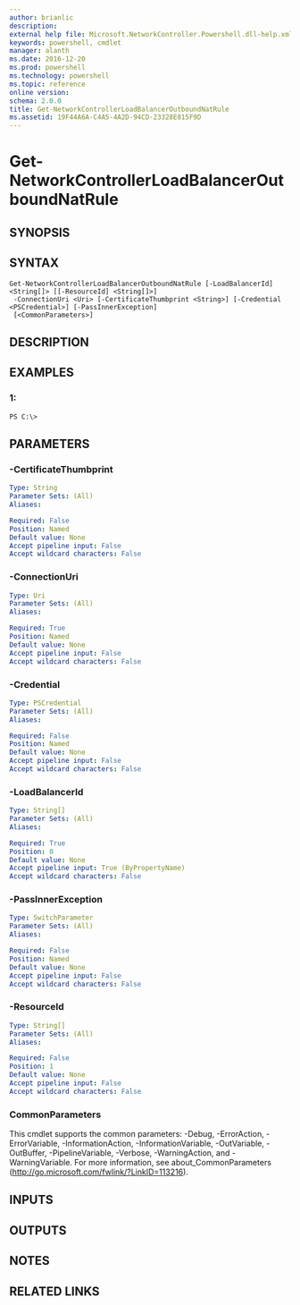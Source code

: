 ```yaml
---
author: brianlic
description: 
external help file: Microsoft.NetworkController.Powershell.dll-help.xml
keywords: powershell, cmdlet
manager: alanth
ms.date: 2016-12-20
ms.prod: powershell
ms.technology: powershell
ms.topic: reference
online version: 
schema: 2.0.0
title: Get-NetworkControllerLoadBalancerOutboundNatRule
ms.assetid: 19F44A6A-C4A5-4A2D-94CD-23328E815F9D
---
```


# Get-NetworkControllerLoadBalancerOutboundNatRule

## SYNOPSIS

## SYNTAX

```
Get-NetworkControllerLoadBalancerOutboundNatRule [-LoadBalancerId] <String[]> [[-ResourceId] <String[]>]
 -ConnectionUri <Uri> [-CertificateThumbprint <String>] [-Credential <PSCredential>] [-PassInnerException]
 [<CommonParameters>]
```

## DESCRIPTION

## EXAMPLES

### 1:
```
PS C:\>
```

## PARAMETERS

### -CertificateThumbprint
```yaml
Type: String
Parameter Sets: (All)
Aliases: 

Required: False
Position: Named
Default value: None
Accept pipeline input: False
Accept wildcard characters: False
```

### -ConnectionUri
```yaml
Type: Uri
Parameter Sets: (All)
Aliases: 

Required: True
Position: Named
Default value: None
Accept pipeline input: False
Accept wildcard characters: False
```

### -Credential
```yaml
Type: PSCredential
Parameter Sets: (All)
Aliases: 

Required: False
Position: Named
Default value: None
Accept pipeline input: False
Accept wildcard characters: False
```

### -LoadBalancerId
```yaml
Type: String[]
Parameter Sets: (All)
Aliases: 

Required: True
Position: 0
Default value: None
Accept pipeline input: True (ByPropertyName)
Accept wildcard characters: False
```

### -PassInnerException
```yaml
Type: SwitchParameter
Parameter Sets: (All)
Aliases: 

Required: False
Position: Named
Default value: None
Accept pipeline input: False
Accept wildcard characters: False
```

### -ResourceId
```yaml
Type: String[]
Parameter Sets: (All)
Aliases: 

Required: False
Position: 1
Default value: None
Accept pipeline input: False
Accept wildcard characters: False
```

### CommonParameters
This cmdlet supports the common parameters: -Debug, -ErrorAction, -ErrorVariable, -InformationAction, -InformationVariable, -OutVariable, -OutBuffer, -PipelineVariable, -Verbose, -WarningAction, and -WarningVariable. For more information, see about_CommonParameters (http://go.microsoft.com/fwlink/?LinkID=113216).

## INPUTS

## OUTPUTS

## NOTES

## RELATED LINKS

